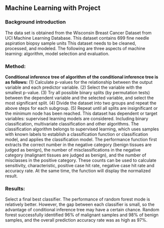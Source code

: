 ## Machine Learning with Project
### Background introduction
The data set is obtained from the Wisconsin Breast Cancer Dataset from UCI Machine Learning Database. This dataset contains 699 fine needle aspiration biopsy sample units This dataset needs to be cleaned, processed, and modeled. The following are three aspects of machine learning: algorithm, model selection and evaluation.
### Method: 
**Conditional inference tree of algorithm of the conditional inference tree is as follows:**
(1) Calculate p-values for the relationship between the output variable and each predictor variable.
(2) Select the variable with the smallest p-value.
(3) Try all possible binary splits (by permutation tests) between the dependent variable and the selected variable, and select the most significant split.
(4) Divide the dataset into two groups and repeat the above steps for each subgroup.
(5) Repeat until all splits are insignificant or the minimum node has been reached.
This dataset has dependent or target variables: supervised learning models are considered. Including binary classification, multivariate classification and other algorithms. The classification algorithm belongs to supervised learning, which uses samples with known labels to establish a classification function or classification model, and applies the classification model. The performance function first extracts the correct number in the negative category (benign tissues are judged as benign), the number of misclassifications in the negative category (malignant tissues are judged as benign), and the number of misclasses in the positive category. These counts can be used to calculate sensitivity, characteristic, positive case hit rate, negative case hit rate and accuracy rate. At the same time, the function will display the normalized result.
### Results: 
Select a final best classifier. The performance of random forest mode is relatively better. However, the gap between each classifier is small, so the advantage of conditional inference tree may have a certain chance. Random forest successfully identified 96% of malignant samples and 98% of benign samples, and the overall prediction accuracy rate was as high as 97%.
